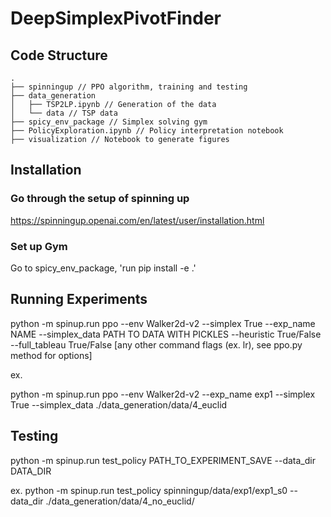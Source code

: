 # DeepSimplexPivotFinder

## Code Structure

```
.
├── spinningup // PPO algorithm, training and testing
├── data_generation
│   ├── TSP2LP.ipynb // Generation of the data
│   └── data // TSP data 
├── spicy_env_package // Simplex solving gym
├── PolicyExploration.ipynb // Policy interpretation notebook
├── visualization // Notebook to generate figures
```

## Installation

### Go through the setup of spinning up

https://spinningup.openai.com/en/latest/user/installation.html

### Set up Gym

Go to spicy_env_package, 'run pip install -e .'

## Running Experiments

python -m spinup.run ppo --env Walker2d-v2 --simplex True --exp_name NAME --simplex_data PATH TO DATA WITH PICKLES --heuristic True/False --full_tableau True/False [any other command flags (ex. lr), see ppo.py method for options]

ex. 

python -m spinup.run ppo --env Walker2d-v2 --exp_name exp1 --simplex True --simplex_data ./data_generation/data/4_euclid

## Testing

python -m spinup.run test_policy PATH_TO_EXPERIMENT_SAVE --data_dir DATA_DIR

ex. python -m spinup.run test_policy spinningup/data/exp1/exp1_s0 --data_dir ./data_generation/data/4_no_euclid/
